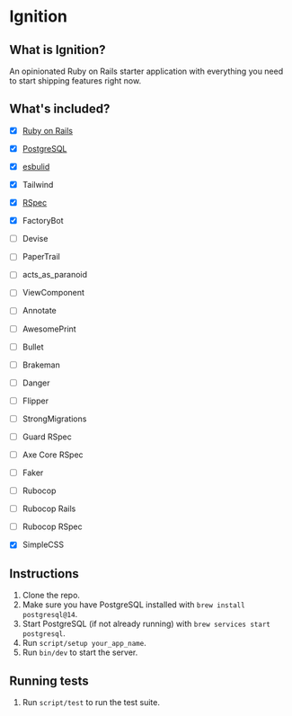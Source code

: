 # Ignition

## What is Ignition?
An opinionated Ruby on Rails starter application with everything you need to start shipping features right now.

## What's included?

- [x] [Ruby on Rails](https://rubyonrails.org/)
- [x] [PostgreSQL](https://www.postgresql.org/)
- [x] [esbulid](https://esbuild.github.io/)
- [x] Tailwind
- [x] [RSpec](https://rspec.info/)
- [x] FactoryBot
- [ ] Devise
- [ ] PaperTrail
- [ ] acts_as_paranoid
- [ ] ViewComponent
- [ ] Annotate
- [ ] AwesomePrint
- [ ] Bullet
- [ ] Brakeman
- [ ] Danger
- [ ] Flipper
- [ ] StrongMigrations
- [ ] Guard RSpec
- [ ] Axe Core RSpec
- [ ] Faker
- [ ] Rubocop
- [ ] Rubocop Rails
- [ ] Rubocop RSpec
- [x] SimpleCSS


## Instructions
1. Clone the repo.
2. Make sure you have PostgreSQL installed with `brew install postgresql@14`.
3. Start PostgreSQL (if not already running) with `brew services start postgresql`.
4. Run `script/setup your_app_name`.
5. Run `bin/dev` to start the server.

## Running tests
1. Run `script/test` to run the test suite.